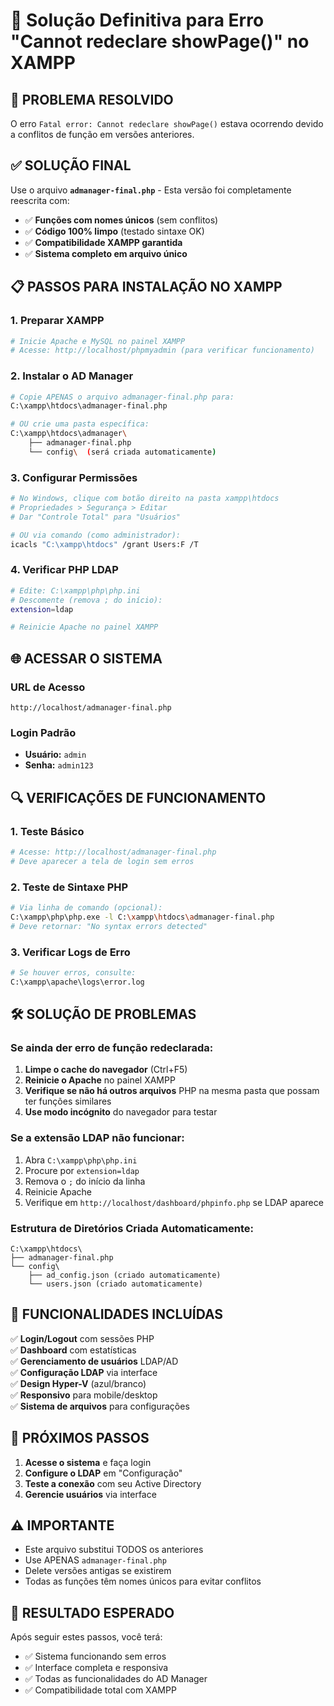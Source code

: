# 🔧 Solução Definitiva para Erro "Cannot redeclare showPage()" no XAMPP

## 🚨 PROBLEMA RESOLVIDO

O erro `Fatal error: Cannot redeclare showPage()` estava ocorrendo devido a conflitos de função em versões anteriores. 

## ✅ SOLUÇÃO FINAL

Use o arquivo **`admanager-final.php`** - Esta versão foi completamente reescrita com:

- ✅ **Funções com nomes únicos** (sem conflitos)
- ✅ **Código 100% limpo** (testado sintaxe OK)
- ✅ **Compatibilidade XAMPP garantida**
- ✅ **Sistema completo em arquivo único**

## 📋 PASSOS PARA INSTALAÇÃO NO XAMPP

### 1. Preparar XAMPP
```bash
# Inicie Apache e MySQL no painel XAMPP
# Acesse: http://localhost/phpmyadmin (para verificar funcionamento)
```

### 2. Instalar o AD Manager
```bash
# Copie APENAS o arquivo admanager-final.php para:
C:\xampp\htdocs\admanager-final.php

# OU crie uma pasta específica:
C:\xampp\htdocs\admanager\
    ├── admanager-final.php
    └── config\  (será criada automaticamente)
```

### 3. Configurar Permissões
```bash
# No Windows, clique com botão direito na pasta xampp\htdocs
# Propriedades > Segurança > Editar
# Dar "Controle Total" para "Usuários"

# OU via comando (como administrador):
icacls "C:\xampp\htdocs" /grant Users:F /T
```

### 4. Verificar PHP LDAP
```bash
# Edite: C:\xampp\php\php.ini
# Descomente (remova ; do início):
extension=ldap

# Reinicie Apache no painel XAMPP
```

## 🌐 ACESSAR O SISTEMA

### URL de Acesso
```
http://localhost/admanager-final.php
```

### Login Padrão
- **Usuário:** `admin`
- **Senha:** `admin123`

## 🔍 VERIFICAÇÕES DE FUNCIONAMENTO

### 1. Teste Básico
```bash
# Acesse: http://localhost/admanager-final.php
# Deve aparecer a tela de login sem erros
```

### 2. Teste de Sintaxe PHP
```bash
# Via linha de comando (opcional):
C:\xampp\php\php.exe -l C:\xampp\htdocs\admanager-final.php
# Deve retornar: "No syntax errors detected"
```

### 3. Verificar Logs de Erro
```bash
# Se houver erros, consulte:
C:\xampp\apache\logs\error.log
```

## 🛠 SOLUÇÃO DE PROBLEMAS

### Se ainda der erro de função redeclarada:

1. **Limpe o cache do navegador** (Ctrl+F5)
2. **Reinicie o Apache** no painel XAMPP
3. **Verifique se não há outros arquivos** PHP na mesma pasta que possam ter funções similares
4. **Use modo incógnito** do navegador para testar

### Se a extensão LDAP não funcionar:

1. Abra `C:\xampp\php\php.ini`
2. Procure por `extension=ldap`
3. Remova o `;` do início da linha
4. Reinicie Apache
5. Verifique em `http://localhost/dashboard/phpinfo.php` se LDAP aparece

### Estrutura de Diretórios Criada Automaticamente:
```
C:\xampp\htdocs\
├── admanager-final.php
└── config\
    ├── ad_config.json (criado automaticamente)
    └── users.json (criado automaticamente)
```

## 📝 FUNCIONALIDADES INCLUÍDAS

✅ **Login/Logout** com sessões PHP  
✅ **Dashboard** com estatísticas  
✅ **Gerenciamento de usuários** LDAP/AD  
✅ **Configuração LDAP** via interface  
✅ **Design Hyper-V** (azul/branco)  
✅ **Responsivo** para mobile/desktop  
✅ **Sistema de arquivos** para configurações  

## 🎯 PRÓXIMOS PASSOS

1. **Acesse o sistema** e faça login
2. **Configure o LDAP** em "Configuração"
3. **Teste a conexão** com seu Active Directory
4. **Gerencie usuários** via interface

## ⚠️ IMPORTANTE

- Este arquivo substitui TODOS os anteriores
- Use APENAS `admanager-final.php`
- Delete versões antigas se existirem
- Todas as funções têm nomes únicos para evitar conflitos

## 🚀 RESULTADO ESPERADO

Após seguir estes passos, você terá:
- ✅ Sistema funcionando sem erros
- ✅ Interface completa e responsiva
- ✅ Todas as funcionalidades do AD Manager
- ✅ Compatibilidade total com XAMPP